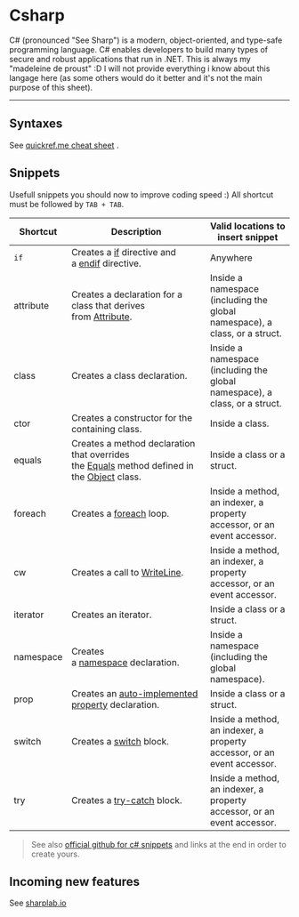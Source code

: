 # Csharp

C# (pronounced "See Sharp") is a modern, object-oriented, and type-safe programming language. C# enables developers to build many types of secure and robust applications that run in .NET.
This is always my "madeleine de proust" :D
I will not provide everything i know about this langage here (as some others would do it better and it's not the main purpose of this sheet).

---

## Syntaxes
See [quickref.me cheat sheet](https://quickref.me/cs) .

## Snippets
Usefull snippets you should now to improve coding speed :) 
All shortcut must be followed by `TAB + TAB`.

| Shortcut | Description | Valid locations to insert snippet |  
| --- | --- | --- |
| `if` | Creates a [if](https://learn.microsoft.com/en-us/dotnet/csharp/language-reference/preprocessor-directives/preprocessor-if) directive and a [endif](https://learn.microsoft.com/en-us/dotnet/csharp/language-reference/preprocessor-directives/preprocessor-endif) directive. | Anywhere | `region` | Creates a [region](https://learn.microsoft.com/en-us/dotnet/csharp/language-reference/preprocessor-directives/preprocessor-region) directive and a [endregion](https://learn.microsoft.com/en-us/dotnet/csharp/language-reference/preprocessor-directives/preprocessor-endregion) directive. | Anywhere. | 
| attribute | Creates a declaration for a class that derives from [Attribute](https://learn.microsoft.com/en-us/dotnet/api/system.attribute). | Inside a namespace (including the global namespace), a class, or a struct. | 
| class | Creates a class declaration. | Inside a namespace (including the global namespace), a class, or a struct. | 
| ctor | Creates a constructor for the containing class. | Inside a class. |
| equals | Creates a method declaration that overrides the [Equals](https://learn.microsoft.com/en-us/dotnet/api/system.object.equals) method defined in the [Object](https://learn.microsoft.com/en-us/dotnet/api/system.object) class. | Inside a class or a struct. | 
| foreach | Creates a [foreach](https://learn.microsoft.com/en-us/dotnet/csharp/language-reference/keywords/foreach-in) loop. | Inside a method, an indexer, a property accessor, or an event accessor. |
| cw | Creates a call to [WriteLine](https://learn.microsoft.com/en-us/dotnet/api/system.console.writeline). | Inside a method, an indexer, a property accessor, or an event accessor. | 
| iterator | Creates an iterator. |  Inside a class or a struct. | 
| namespace | Creates a [namespace](https://learn.microsoft.com/en-us/dotnet/csharp/language-reference/keywords/namespace) declaration. | Inside a namespace (including the global namespace). |
| prop | Creates an [auto-implemented property](https://learn.microsoft.com/en-us/dotnet/csharp/programming-guide/classes-and-structs/auto-implemented-properties) declaration. | Inside a class or a struct. | 
| switch | Creates a [switch](https://learn.microsoft.com/en-us/dotnet/csharp/language-reference/keywords/switch) block. | Inside a method, an indexer, a property accessor, or an event accessor. | 
| try | Creates a [try-catch](https://learn.microsoft.com/en-us/dotnet/csharp/language-reference/keywords/try-catch) block. | Inside a method, an indexer, a property accessor, or an event accessor. | 

> See also [official github for c# snippets](https://github.com/MicrosoftDocs/visualstudio-docs/blob/main/docs/ide/visual-csharp-code-snippets.md) and links at the end in order to create yours.

## Incoming new features

See [sharplab.io](https://sharplab.io/)